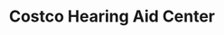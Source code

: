 ---
title: "Costco Hearing Aid Center"
url: /norwalk/costco-hearing-aid-center/
shop: hearing aids
---